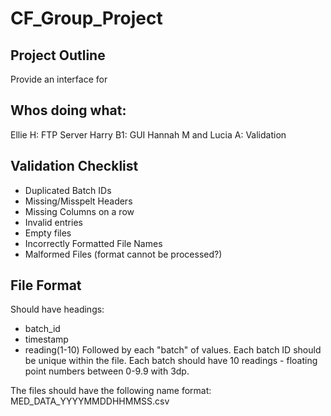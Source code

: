 # CF_Group_Project
## Project Outline
Provide an interface for 

## Whos doing what:
Ellie H: FTP Server
Harry B1: GUI
Hannah M and Lucia A: Validation

## Validation Checklist
* Duplicated Batch IDs
* Missing/Misspelt Headers 
* Missing Columns on a row
* Invalid entries
* Empty files
* Incorrectly Formatted File Names
* Malformed Files (format cannot be processed?)

## File Format
Should have headings:
* batch_id
* timestamp
* reading(1-10)
Followed by each "batch" of values. Each batch ID should be unique within the file. Each batch should have 10 readings - floating point numbers between 0-9.9 with 3dp. 

The files should have the following name format:
MED_DATA_YYYYMMDDHHMMSS.csv
